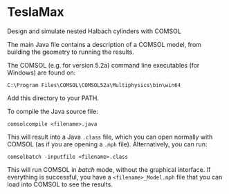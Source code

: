 # TeslaMax

Design and simulate nested Halbach cylinders with COMSOL

The main Java file contains a description of a COMSOL model, from building the geometry to running the results.

The COMSOL (e.g. for version 5.2a) command line executables (for Windows) are found on:

	C:\Program Files\COMSOL\COMSOL52a\Multiphysics\bin\win64

Add this directory to your PATH.

To compile the Java source file:

	comsolcompile <filename>.java

This will result into a Java `.class` file, which you can open normally with COMSOL (as if you are opening a `.mph` file). Alternatively, you can run:

	comsolbatch -inputfile <filename>.class

This will run COMSOL in *batch* mode, without the graphical interface. If everything is successful, you have a `<filename>_Model.mph` file that you can load into COMSOL to see the results.
